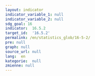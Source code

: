 ```yaml
---
layout: indicator
indicator_variable_1: null
indicator_variable_2: null
sdg_goal: 16
indicator:  16.5.2
target_id:  '16.5.2'
permalink: /en/statistics_glob/16-5-2/
pre: null
graph: null
source_url: null
lang:  en
kategorie:  null
zmienne: null
---
```

